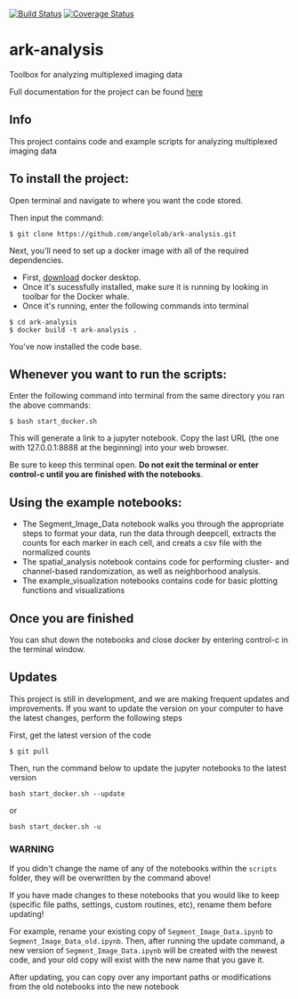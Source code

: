 [![Build Status](https://travis-ci.com/angelolab/ark-analysis.svg?branch=master)](https://travis-ci.com/angelolab/ark-analysis)
[![Coverage Status](https://coveralls.io/repos/github/angelolab/ark-analysis/badge.svg?branch=master)](https://coveralls.io/github/angelolab/ark-analysis?branch=master)

# ark-analysis
Toolbox for analyzing multiplexed imaging data

Full documentation for the project can be found [here](https://ark-analysis.readthedocs.io/en/latest/)

## Info

This project contains code and example scripts for analyzing multiplexed imaging data
## To install the project:

Open terminal and navigate to where you want the code stored.

Then input the command:

```
$ git clone https://github.com/angelolab/ark-analysis.git
```

Next, you'll need to set up a docker image with all of the required dependencies.
 - First, [download](https://hub.docker.com/?overlay=onboarding) docker desktop. 
 - Once it's sucessfully installed, make sure it is running by looking in toolbar for the Docker whale.
 - Once it's running, enter the following commands into terminal 

```
$ cd ark-analysis
$ docker build -t ark-analysis .
``` 

You've now installed the code base. 

## Whenever you want to run the scripts:

Enter the following command into terminal from the same directory you ran the above commands:

```
$ bash start_docker.sh
``` 

This will generate a link to a jupyter notebook. Copy the last URL (the one with 127.0.0.1:8888 at the beginning) into your web browser.

Be sure to keep this terminal open.  **Do not exit the terminal or enter control-c until you are finished with the notebooks**.

## Using the example notebooks:
- The Segment_Image_Data notebook walks you through the appropriate steps to format your data, run the data through deepcell, extracts the counts for each marker in each cell, and creats a csv file with the normalized counts
- The spatial_analysis notebook contains code for performing cluster- and channel-based randomization, as well as neighborhood analysis. 
- The example_visualization notebooks contains code for basic plotting functions and visualizations


## Once you are finished

You can shut down the notebooks and close docker by entering control-c in the terminal window.

## Updates

This project is still in development, and we are making frequent updates and improvements. If you want to update the version on your computer to have the latest changes, perform the following steps

First, get the latest version of the code

```
$ git pull
```

Then, run the command below to update the jupyter notebooks to the latest version
```
bash start_docker.sh --update
```
or
```
bash start_docker.sh -u
```

### WARNING

If you didn't change the name of any of the notebooks within the `scripts` folder, they will be overwritten by the command above!

If you have made changes to these notebooks that you would like to keep (specific file paths, settings, custom routines, etc), rename them before updating!

For example, rename your existing copy of `Segment_Image_Data.ipynb` to `Segment_Image_Data_old.ipynb`. Then, after running the update command, a new version of `Segment_Image_Data.ipynb` will be created with the newest code, and your old copy will exist with the new name that you gave it. 

After updating, you can copy over any important paths or modifications from the old notebooks into the new notebook
